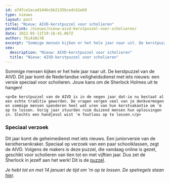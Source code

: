 ```yaml
---
id: a7dfce1ecad144bcbb2135bcedcb1eb9
type: nieuws
layout: post
title: "Nieuw: AIVD-kerstpuzzel voor scholieren"
permalink: /nieuws/nieuw-aivd-kerstpuzzel-voor-scholieren/
date: 2022-05-11T19:16:41.067Z
author: 7biA1WiYB
excerpt: "Sommige mensen kijken er het hele jaar naar uit. De kerstpuzzel van de AIVD. Dit jaar komt de Nederlandse veiligheidsdienst met iets nieuws: een versie speciaal voor scholieren. Jouw kans om de Sherlock Holmes uit te hangen!  "
seo:
  description: "Nieuw: AIVD-kerstpuzzel voor scholieren"
  title: "Nieuw: AIVD-kerstpuzzel voor scholieren"
---
```

Sommige mensen kijken er het hele jaar naar uit. De kerstpuzzel van de AIVD. Dit jaar komt de Nederlandse veiligheidsdienst met iets nieuws: een versie speciaal voor scholieren. Jouw kans om de Sherlock Holmes uit te hangen!  

    <p>De kerstpuzzel van de AIVD is in de negen jaar dat-ie nu bestaat al een echte traditie geworden. De vragen vergen veel van je denkvermogen en sommige mensen spenderen heel wat uren van hun kerstvakantie om 'm op te lossen. Vorig jaar stuurden ruim duizend mensen hun oplossingen in. Slechts een handjevol wist 'm foutloos op te lossen.</p>
<h3>Speciaal verzoek</h3>
<p>Dit jaar komt de geheimedienst met iets nieuws. Een juniorversie van de kersthersenkraker. Speciaal op verzoek van een paar schoolklassen, zegt de AIVD. Volgens de makers is deze puzzel, die vandaag online is gezet, geschikt voor scholieren van tien tot en met vijftien jaar. Dus zet de Sherlock in jezelf aan het werk! Dit is de <a href="https://7dagen.netlify.app/sites/default/files/AIVD%2BJuniorkerstpuzzel%2B2019%2B-%2BOpgaven%2Ben%2Bantwoordformulier.pdf" target="_blank">puzzel</a>.</p>
<p><em>Je hebt tot en met 14 januari de tijd om 'm op te lossen. De spelregels staan <a href="https://www.aivd.nl/onderwerpen/aivd-kerstpuzzel/spelregels" target="_blank">hier</a>.</em><br> </p>  

